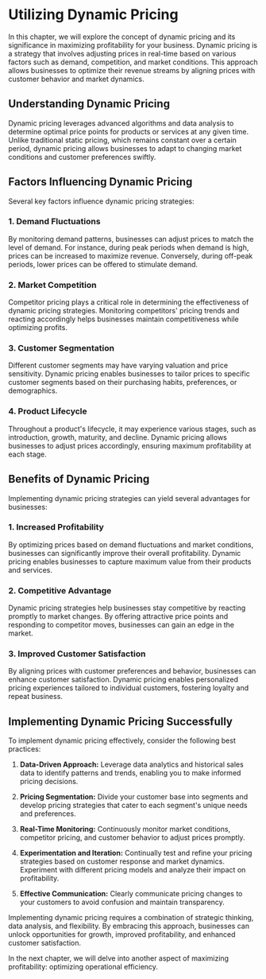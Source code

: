 Utilizing Dynamic Pricing
====================================

In this chapter, we will explore the concept of dynamic pricing and its significance in maximizing profitability for your business. Dynamic pricing is a strategy that involves adjusting prices in real-time based on various factors such as demand, competition, and market conditions. This approach allows businesses to optimize their revenue streams by aligning prices with customer behavior and market dynamics.

Understanding Dynamic Pricing
-----------------------------

Dynamic pricing leverages advanced algorithms and data analysis to determine optimal price points for products or services at any given time. Unlike traditional static pricing, which remains constant over a certain period, dynamic pricing allows businesses to adapt to changing market conditions and customer preferences swiftly.

Factors Influencing Dynamic Pricing
-----------------------------------

Several key factors influence dynamic pricing strategies:

### 1. Demand Fluctuations

By monitoring demand patterns, businesses can adjust prices to match the level of demand. For instance, during peak periods when demand is high, prices can be increased to maximize revenue. Conversely, during off-peak periods, lower prices can be offered to stimulate demand.

### 2. Market Competition

Competitor pricing plays a critical role in determining the effectiveness of dynamic pricing strategies. Monitoring competitors' pricing trends and reacting accordingly helps businesses maintain competitiveness while optimizing profits.

### 3. Customer Segmentation

Different customer segments may have varying valuation and price sensitivity. Dynamic pricing enables businesses to tailor prices to specific customer segments based on their purchasing habits, preferences, or demographics.

### 4. Product Lifecycle

Throughout a product's lifecycle, it may experience various stages, such as introduction, growth, maturity, and decline. Dynamic pricing allows businesses to adjust prices accordingly, ensuring maximum profitability at each stage.

Benefits of Dynamic Pricing
---------------------------

Implementing dynamic pricing strategies can yield several advantages for businesses:

### 1. Increased Profitability

By optimizing prices based on demand fluctuations and market conditions, businesses can significantly improve their overall profitability. Dynamic pricing enables businesses to capture maximum value from their products and services.

### 2. Competitive Advantage

Dynamic pricing strategies help businesses stay competitive by reacting promptly to market changes. By offering attractive price points and responding to competitor moves, businesses can gain an edge in the market.

### 3. Improved Customer Satisfaction

By aligning prices with customer preferences and behavior, businesses can enhance customer satisfaction. Dynamic pricing enables personalized pricing experiences tailored to individual customers, fostering loyalty and repeat business.

Implementing Dynamic Pricing Successfully
-----------------------------------------

To implement dynamic pricing effectively, consider the following best practices:

1. **Data-Driven Approach:** Leverage data analytics and historical sales data to identify patterns and trends, enabling you to make informed pricing decisions.

2. **Pricing Segmentation:** Divide your customer base into segments and develop pricing strategies that cater to each segment's unique needs and preferences.

3. **Real-Time Monitoring:** Continuously monitor market conditions, competitor pricing, and customer behavior to adjust prices promptly.

4. **Experimentation and Iteration:** Continually test and refine your pricing strategies based on customer response and market dynamics. Experiment with different pricing models and analyze their impact on profitability.

5. **Effective Communication:** Clearly communicate pricing changes to your customers to avoid confusion and maintain transparency.

Implementing dynamic pricing requires a combination of strategic thinking, data analysis, and flexibility. By embracing this approach, businesses can unlock opportunities for growth, improved profitability, and enhanced customer satisfaction.

In the next chapter, we will delve into another aspect of maximizing profitability: optimizing operational efficiency.

